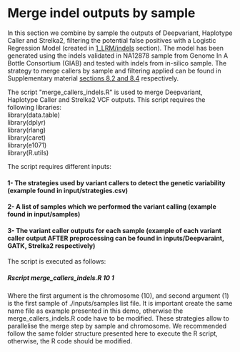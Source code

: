 # Merge indel outputs by sample  

In this section we combine by sample the outputs of Deepvariant, Haplotype Caller and Strelka2, filtering the potential false positives with a Logistic Regression Model (created in [1_LRM/indels](https://github.com/gcatbiobank/GCAT_panel/tree/main/1_LRM/Indels) section). The model has been generated using the indels validated in NA12878 sample from Genome In A Bottle Consortium (GIAB) and tested with indels from in-silico sample. The strategy to merge callers by sample and filtering applied can be found in Supplementary material [sections 8.2 and 8.4](https://www.biorxiv.org/content/10.1101/2021.07.20.453041v1) respectively.  

The script "merge_callers_indels.R" is used to merge Deepvariant, Haplotype Caller and Strelka2 VCF outputs. This script requires the following libraries:  
library(data.table)  
library(dplyr)  
library(rlang)  
library(caret)  
library(e1071)  
library(R.utils)  

The script requires different inputs:  
#### 1- The strategies used by variant callers to detect the genetic variability (example found in input/strategies.csv)  
#### 2- A list of samples which we performed the variant calling (example found in input/samples)  
#### 3- The variant caller outputs for each sample (example of each variant caller output AFTER preprocessing can be found in inputs/Deepvaraint, GATK, Strelka2 respectively)  

The script is executed as follows:  
##### Rscript merge_callers_indels.R 10 1  

Where the first argument is the chromosome (10), and second argument (1) is the first sample of ./inputs/samples list file. It is important create the same name file as example presented in this demo, otherwise the merge_callers_indels.R code have to be modified. These strategies allow to parallelise the merge step by sample and chromosome. We recommended follow the same folder structure presented here to execute the R script, otherwise, the R code should be modified.  

